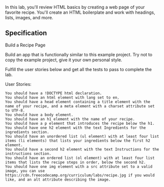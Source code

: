 In this lab, you'll review HTML basics by creating a web page of your favorite recipe. You'll create an HTML boilerplate and work with headings, lists, images, and more.

## Specification
Build a Recipe Page

Build an app that is functionally similar to this example project. Try not to copy the example project, give it your own personal style.

Fulfill the user stories below and get all the tests to pass to complete the lab.

User Stories:

    You should have a !DOCTYPE html declaration.
    You should have an html element with lang set to en.
    You should have a head element containing a title element with the name of your recipe, and a meta element with a charset attribute set to UTF-8.
    You should have a body element.
    You should have an h1 element with the name of your recipe.
    You should have a p element that introduces the recipe below the h1.
    You should have one h2 element with the text Ingredients for the ingredients section.
    You should have an unordered list (ul element) with at least four list items (li elements) that lists your ingredients below the first h2 element.
    You should have a second h2 element with the text Instructions for the instructions section.
    You should have an ordered list (ol element) with at least four list items that lists the recipe steps in order, below the second h2.
    You should have one img element with a src attribute set to a valid image, you can use https://cdn.freecodecamp.org/curriculum/labs/recipe.jpg if you would like, and an alt attribute describing the image.


